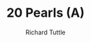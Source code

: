 ---
title: "20 Pearls (A)"
year: "2007"
subtitle: "Richard Tuttle"
displayImg: "img/covers/20 Pearls (A), 2007, Richard Tuttle.jpg"
isArtworkInfo: 1
url: "https://www.wikiart.org/en/Search/20 Pearls (A)%20Richard Tuttle"
newTab: 1
---